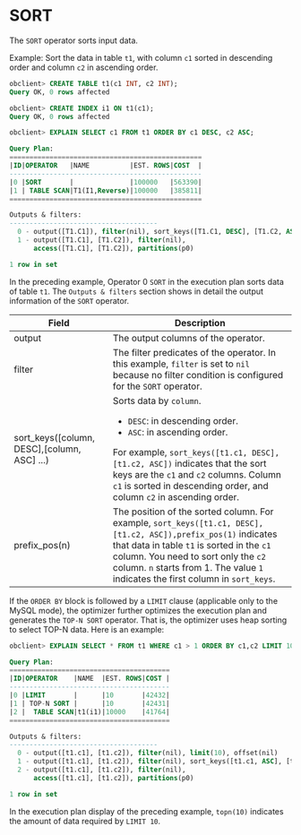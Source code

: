 # SORT

The `SORT` operator sorts input data.

Example: Sort the data in table `t1`, with column `c1` sorted in descending order and column `c2` in ascending order.

```sql
obclient> CREATE TABLE t1(c1 INT, c2 INT);
Query OK, 0 rows affected

obclient> CREATE INDEX i1 ON t1(c1);
Query OK, 0 rows affected

obclient> EXPLAIN SELECT c1 FROM t1 ORDER BY c1 DESC, c2 ASC;

Query Plan:
================================================
|ID|OPERATOR   |NAME          |EST. ROWS|COST  |
------------------------------------------------
|0 |SORT       |              |100000   |563390|
|1 | TABLE SCAN|T1(I1,Reverse)|100000   |385811|
================================================

Outputs & filters:
-------------------------------------
  0 - output([T1.C1]), filter(nil), sort_keys([T1.C1, DESC], [T1.C2, ASC]), prefix_pos(1)
  1 - output([T1.C1], [T1.C2]), filter(nil),
      access([T1.C1], [T1.C2]), partitions(p0)

1 row in set
```

In the preceding example, Operator 0 `SORT` in the execution plan sorts data of table `t1`. The `Outputs & filters` section shows in detail the output information of the `SORT` operator.

| **Field** | **Description** |
|-------------------------------------------------|-----------------------------|
| output | The output columns of the operator.  |
| filter | The filter predicates of the operator. In this example, `filter` is set to `nil` because no filter condition is configured for the `SORT` operator.  |
| sort_keys(\[column, DESC\],\[column, ASC\] ...) | Sorts data by `column`.  <ul><li>  `DESC`: in descending order. </li>   <li> `ASC`: in ascending order. </li></ul>    For example, `sort_keys([t1.c1, DESC],[t1.c2, ASC])` indicates that the sort keys are the `c1` and `c2` columns. Column `c1` is sorted in descending order, and column `c2` in ascending order.  |
| prefix_pos(n) | The position of the sorted column. For example, `sort_keys([t1.c1, DESC], [t1.c2, ASC]),prefix_pos(1)` indicates that data in table `t1` is sorted in the `c1` column. You need to sort only the `c2` column. `n` starts from 1. The value `1` indicates the first column in `sort_keys`.  |

If the `ORDER BY` block is followed by a `LIMIT` clause (applicable only to the MySQL mode), the optimizer further optimizes the execution plan and generates the `TOP-N SORT` operator. That is, the optimizer uses heap sorting to select TOP-N data. Here is an example:

```sql
obclient> EXPLAIN SELECT * FROM t1 WHERE c1 > 1 ORDER BY c1,c2 LIMIT 10;

Query Plan:
========================================
|ID|OPERATOR    |NAME  |EST. ROWS|COST |
----------------------------------------
|0 |LIMIT       |      |10       |42432|
|1 | TOP-N SORT |      |10       |42431|
|2 |  TABLE SCAN|t1(i1)|10000    |41764|
========================================

Outputs & filters:
-------------------------------------
  0 - output([t1.c1], [t1.c2]), filter(nil), limit(10), offset(nil)
  1 - output([t1.c1], [t1.c2]), filter(nil), sort_keys([t1.c1, ASC], [t1.c2, ASC]), topn(10), prefix_pos(1)
  2 - output([t1.c1], [t1.c2]), filter(nil),
      access([t1.c1], [t1.c2]), partitions(p0)

1 row in set
```

In the execution plan display of the preceding example, `topn(10)` indicates the amount of data required by `LIMIT 10`.